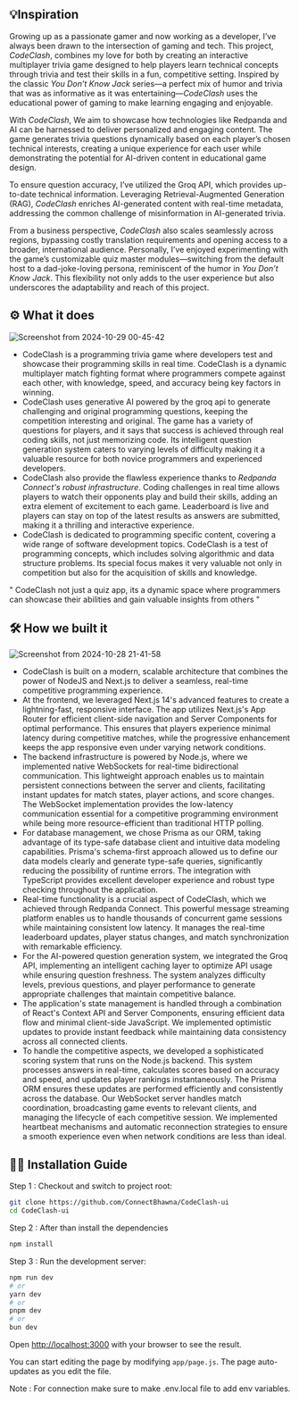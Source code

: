 ## 💡Inspiration
Growing up as a passionate gamer and now working as a developer, I’ve always been drawn to the intersection of gaming and tech. This project, *CodeClash*, combines my love for both by creating an interactive multiplayer trivia game designed to help players learn technical concepts through trivia and test their skills in a fun, competitive setting. Inspired by the classic *You Don’t Know Jack* series—a perfect mix of humor and trivia that was as informative as it was entertaining—*CodeClash* uses the educational power of gaming to make learning engaging and enjoyable.

With *CodeClash*,  We aim to showcase how technologies like Redpanda and AI can be harnessed to deliver personalized and engaging content. The game generates trivia questions dynamically based on each player’s chosen technical interests, creating a unique experience for each user while demonstrating the potential for AI-driven content in educational game design.

To ensure question accuracy, I’ve utilized the Groq API, which provides up-to-date technical information. Leveraging Retrieval-Augmented Generation (RAG), *CodeClash* enriches AI-generated content with real-time metadata, addressing the common challenge of misinformation in AI-generated trivia.

From a business perspective, *CodeClash* also scales seamlessly across regions, bypassing costly translation requirements and opening access to a broader, international audience. Personally, I’ve enjoyed experimenting with the game’s customizable quiz master modules—switching from the default host to a dad-joke-loving persona, reminiscent of the humor in *You Don’t Know Jack*. This flexibility not only adds to the user experience but also underscores the adaptability and reach of this project.

## ⚙️ What it does
![Screenshot from 2024-10-29 00-45-42](https://github.com/user-attachments/assets/117e52d2-b49f-485d-9e3c-ce6c9bb71822)
- CodeClash is a programming trivia game where developers test and showcase their programming skills in real time. CodeClash is a dynamic multiplayer match fighting format where programmers compete against each other, with knowledge, speed, and accuracy being key factors in winning.
- CodeClash uses generative AI powered by the groq api to generate challenging and original programming questions, keeping the competition interesting and original. The game has a variety of questions for players, and it says that success is achieved through real coding skills, not just memorizing code. Its intelligent question generation system caters to varying levels of difficulty making it a valuable resource for both novice programmers and experienced developers.
- CodeClash also provide the flawless experience thanks to *Redpanda Connect's robust infrastructure*. Coding challenges in real time allows players to watch their opponents play and build their skills, adding an extra element of excitement to each game. Leaderboard is live and players can stay on top of the latest results as answers are submitted, making it a thrilling and interactive experience.
- CodeClash is dedicated to programming specific content, covering a wide range of software development topics. CodeClash is a test of programming concepts, which includes solving algorithmic and data structure problems. Its special focus makes it very valuable not only in competition but also for the acquisition of skills and knowledge.

" CodeClash not just a quiz app, its a dynamic space where programmers can showcase their abilities and  gain valuable insights from others "

## 🛠️ How we built it
![Screenshot from 2024-10-28 21-41-58](https://github.com/user-attachments/assets/e96ebc57-98df-4514-a617-bef4a71b3fce)

- CodeClash is built on a modern, scalable architecture that combines the power of NodeJS and Next.js to deliver a seamless, real-time competitive programming experience.
- At the frontend, we leveraged Next.js 14's advanced features to create a lightning-fast, responsive interface. The app utilizes Next.js's App Router for efficient client-side navigation and Server Components for optimal performance. This ensures that players experience minimal latency during competitive matches, while the progressive enhancement keeps the app responsive even under varying network conditions.
- The backend infrastructure is powered by Node.js, where we implemented native WebSockets for real-time bidirectional communication. This lightweight approach enables us to maintain persistent connections between the server and clients, facilitating instant updates for match states, player actions, and score changes. The WebSocket implementation provides the low-latency communication essential for a competitive programming environment while being more resource-efficient than traditional HTTP polling.
- For database management, we chose Prisma as our ORM, taking advantage of its type-safe database client and intuitive data modeling capabilities. Prisma's schema-first approach allowed us to define our data models clearly and generate type-safe queries, significantly reducing the possibility of runtime errors. The integration with TypeScript provides excellent developer experience and robust type checking throughout the application.
- Real-time functionality is a crucial aspect of CodeClash, which we achieved through Redpanda Connect. This powerful message streaming platform enables us to handle thousands of concurrent game sessions while maintaining consistent low latency. It manages the real-time leaderboard updates, player status changes, and match synchronization with remarkable efficiency.
- For the AI-powered question generation system, we integrated the Groq API, implementing an intelligent caching layer to optimize API usage while ensuring question freshness. The system analyzes difficulty levels, previous questions, and player performance to generate appropriate challenges that maintain competitive balance.
- The application's state management is handled through a combination of React's Context API and Server Components, ensuring efficient data flow and minimal client-side JavaScript. We implemented optimistic updates to provide instant feedback while maintaining data consistency across all connected clients.
- To handle the competitive aspects, we developed a sophisticated scoring system that runs on the Node.js backend. This system processes answers in real-time, calculates scores based on accuracy and speed, and updates player rankings instantaneously. The Prisma ORM ensures these updates are performed efficiently and consistently across the database.
Our WebSocket server handles match coordination, broadcasting game events to relevant clients, and managing the lifecycle of each competitive session. We implemented heartbeat mechanisms and automatic reconnection strategies to ensure a smooth experience even when network conditions are less than ideal.


## 🧑‍💻 Installation Guide 

Step 1 : Checkout and switch to project root:
```bash
git clone https://github.com/ConnectBhawna/CodeClash-ui
cd CodeClash-ui
```

Step 2 : After than install the dependencies
```bash
npm install
```


Step 3 : Run the development server:

```bash
npm run dev
# or
yarn dev
# or
pnpm dev
# or
bun dev
```

Open [http://localhost:3000](http://localhost:3000) with your browser to see the result.

You can start editing the page by modifying `app/page.js`. The page auto-updates as you edit the file.

Note : For connection make sure to make .env.local file to add env variables.

